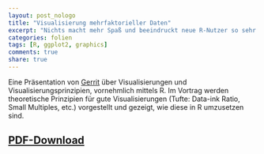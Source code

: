 ```yaml
---
layout: post_nologo
title: "Visualisierung mehrfaktorieller Daten"
excerpt: "Nichts macht mehr Spaß und beeindruckt neue R-Nutzer so sehr wie das Erstellen von komplexen Grafiken. Im Vortrag werden theoretische Prinzipien für gute Visualisierungen (Tufte: Data-ink Ratio, Small Multiples, etc.) vorgestellt und gezeigt, wie diese in R umzusetzen sind."
categories: folien
tags: [R, ggplot2, graphics]
comments: true
share: true
---
```


Eine Präsentation von [Gerrit](https://www.hs-osnabrueck.de/de/prof-dr-gerrit-hirschfeld/) 
über Visualisierungen und Visualisierungsprinzipien, vornehmlich mittels R. 
Im Vortrag werden theoretische Prinzipien für gute Visualisierungen 
(Tufte: Data-ink Ratio, Small Multiples, etc.) vorgestellt und gezeigt, wie diese in R umzusetzen sind.

## [PDF-Download](https://github.com/R-und-DS-Meetup-Osnabrueck/R-und-DS-Meetup-Osnabrueck.github.io/blob/master/_downloads/Mehrfaktorielle_Visualisierungen.pdf)
